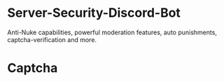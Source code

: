 # Server-Security-Discord-Bot
Anti-Nuke capabilities, powerful moderation features, auto punishments, captcha-verification and more.


# Captcha

